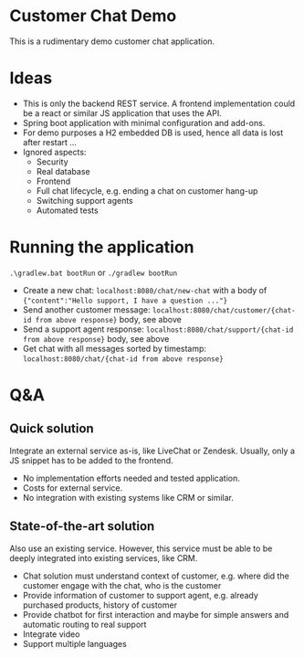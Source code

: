 Customer Chat Demo
==================

This is a rudimentary demo customer chat application.

# Ideas

- This is only the backend REST service. A frontend implementation could be a react or similar JS application that uses the API.
- Spring boot application with minimal configuration and add-ons.
- For demo purposes a H2 embedded DB is used, hence all data is lost after restart ...
- Ignored aspects:
  - Security
  - Real database
  - Frontend
  - Full chat lifecycle, e.g. ending a chat on customer hang-up
  - Switching support agents
  - Automated tests


# Running the application

`.\gradlew.bat bootRun` or `./gradlew bootRun`

- Create a new chat: `localhost:8080/chat/new-chat` with a body of `{"content":"Hello support, I have a question ..."}`
- Send another customer message: `localhost:8080/chat/customer/{chat-id from above response}` body, see above
- Send a support agent response: `localhost:8080/chat/support/{chat-id from above response}` body, see above
- Get chat with all messages sorted by timestamp: `localhost:8080/chat/{chat-id from above response}`

# Q&A

## Quick solution

Integrate an external service as-is, like LiveChat or Zendesk. Usually, only a JS snippet has to be added to the frontend.

- No implementation efforts needed and tested application.
- Costs for external service.
- No integration with existing systems like CRM or similar.

## State-of-the-art solution

Also use an existing service. However, this service must be able to be deeply integrated into existing services, like CRM.

- Chat solution must understand context of customer, e.g. where did the customer engage with the chat, who is the customer
- Provide information of customer to support agent, e.g. already purchased products, history of customer
- Provide chatbot for first interaction and maybe for simple answers and automatic routing to real support
- Integrate video
- Support multiple languages
